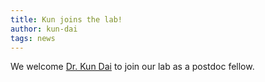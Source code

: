 ```yaml
---
title: Kun joins the lab! 
author: kun-dai
tags: news
---
```

We welcome [Dr. Kun Dai](/members/kun-dai.html) to join our lab as a postdoc fellow.